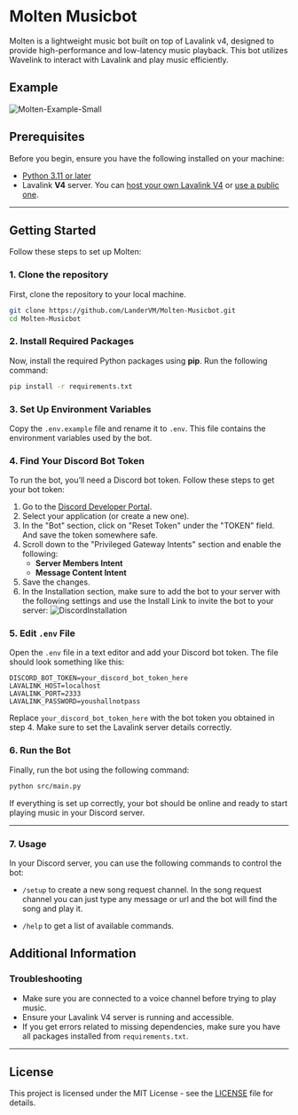 # Molten Musicbot

Molten is a lightweight music bot built on top of Lavalink v4, designed to provide high-performance and low-latency music playback. This bot utilizes Wavelink to interact with Lavalink and play music efficiently.

## Example

![Molten-Example-Small](https://github.com/user-attachments/assets/19ea1dd8-efcb-4b5d-b28e-e002042e8171)

## Prerequisites

Before you begin, ensure you have the following installed on your machine:

- [Python 3.11 or later](https://www.python.org/downloads/)
- Lavalink **V4** server. You can [host your own Lavalink V4](https://lavalink.dev/getting-started) or [use a public one](https://lavalink.darrennathanael.com/NoSSL/lavalink-without-ssl/).

---

## Getting Started

Follow these steps to set up Molten:

### 1. Clone the repository

First, clone the repository to your local machine.

```bash
git clone https://github.com/LanderVM/Molten-Musicbot.git
cd Molten-Musicbot
```

### 2. Install Required Packages

Now, install the required Python packages using **pip**. Run the following command:

```bash
pip install -r requirements.txt
```

### 3. Set Up Environment Variables

Copy the `.env.example` file and rename it to `.env`. This file contains the environment variables used by the bot.

### 4. Find Your Discord Bot Token

To run the bot, you’ll need a Discord bot token. Follow these steps to get your bot token:

1. Go to the [Discord Developer Portal](https://discord.com/developers/applications).
2. Select your application (or create a new one).
3. In the "Bot" section, click on "Reset Token" under the "TOKEN" field. And save the token somewhere safe.
4. Scroll down to the "Privileged Gateway Intents" section and enable the following:
   - **Server Members Intent**
   - **Message Content Intent**
5. Save the changes.
6. In the Installation section, make sure to add the bot to your server with the following settings and use the Install Link to invite the bot to your server:
   ![DiscordInstallation](https://github.com/user-attachments/assets/5f1dd3f6-e8a4-45dc-8dfe-e25a3615f9b1)

### 5. Edit `.env` File

Open the `.env` file in a text editor and add your Discord bot token. The file should look something like this:

```env
DISCORD_BOT_TOKEN=your_discord_bot_token_here
LAVALINK_HOST=localhost
LAVALINK_PORT=2333
LAVALINK_PASSWORD=youshallnotpass
```

Replace `your_discord_bot_token_here` with the bot token you obtained in step 4. Make sure to set the Lavalink server details correctly.

### 6. Run the Bot

Finally, run the bot using the following command:

```bash
python src/main.py
```

If everything is set up correctly, your bot should be online and ready to start playing music in your Discord server.

---

### 7. Usage

In your Discord server, you can use the following commands to control the bot:

- `/setup` to create a new song request channel. In the song request channel you can just type any message or url and the bot will find the song and play it.

- `/help` to get a list of available commands.

## Additional Information

### Troubleshooting

- Make sure you are connected to a voice channel before trying to play music.
- Ensure your Lavalink V4 server is running and accessible.
- If you get errors related to missing dependencies, make sure you have all packages installed from `requirements.txt`.

---

## License

This project is licensed under the MIT License - see the [LICENSE](LICENSE) file for details.
